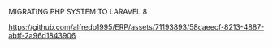 MIGRATING PHP SYSTEM TO LARAVEL 8




https://github.com/alfredo1995/ERP/assets/71193893/58caeecf-8213-4887-abff-2a96d1843906

